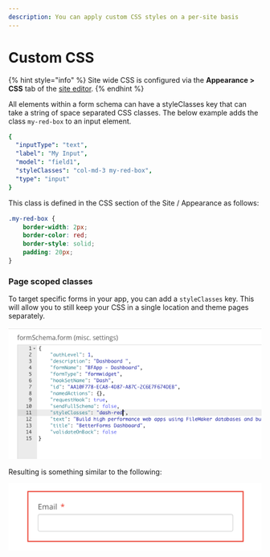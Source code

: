 ```yaml
---
description: You can apply custom CSS styles on a per-site basis
---
```


# Custom CSS

{% hint style="info" %}
Site wide CSS is configured via the **Appearance > CSS** tab of the [site editor](../../reference/site-settings/).
{% endhint %}

All elements within a form schema can have a styleClasses key that can take a string of space separated CSS classes. The below example adds the class `my-red-box` to an input element.

```yaml
{
  "inputType": "text",
  "label": "My Input",
  "model": "field1",
  "styleClasses": "col-md-3 my-red-box",
  "type": "input"
}
```

This class is defined in the CSS section of the Site / Appearance as follows:

```css
.my-red-box {
    border-width: 2px;
    border-color: red;
    border-style: solid;
    padding: 20px;
}
```

### Page scoped classes

To target specific forms in your app, you can add a `styleClasses` key. This will allow you to still keep your CSS in a single location and theme pages separately.

![Only this Dashboard page with have the \`dash-red\` class applied.](../../.gitbook/assets/screen-shot-2018-07-06-at-1.11.03-pm.png)

Resulting is something similar to the following:

![](<../../.gitbook/assets/image (5) (1).png>)

